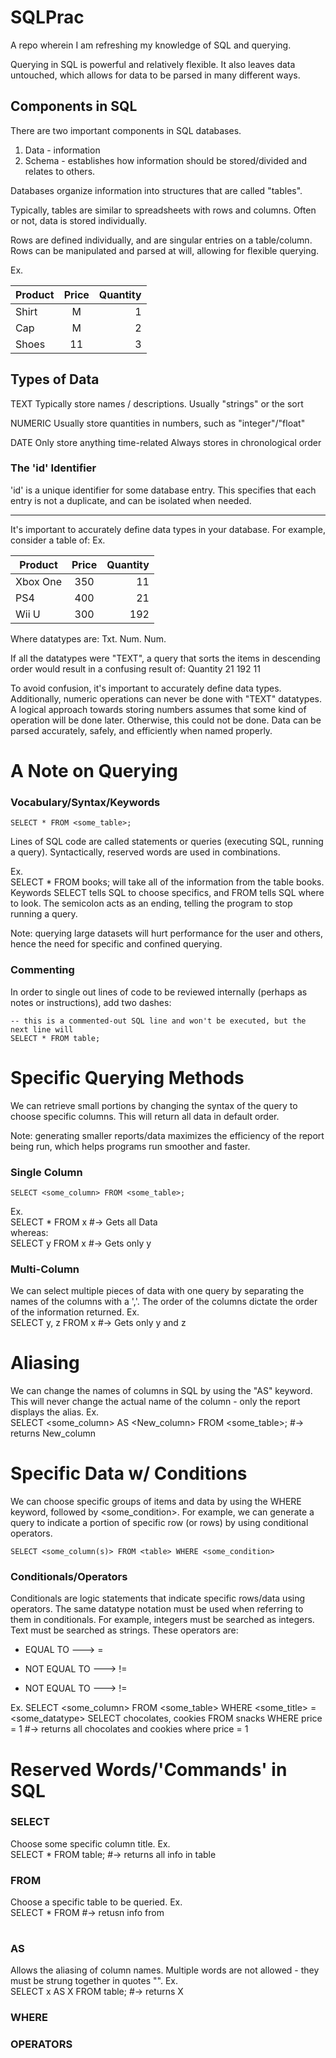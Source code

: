 # SQLPrac

A repo wherein I am refreshing my knowledge of SQL and querying.

Querying in SQL is powerful and relatively flexible. It also leaves data untouched, which allows for data to be parsed in many different ways.

## Components in SQL
There are two important components in SQL databases.
1) Data - information
2) Schema - establishes how information should be stored/divided and relates to others. 

Databases organize information into structures that are called "tables".

Typically, tables are similar to spreadsheets with rows and columns.
Often or not, data is stored individually.

Rows are defined individually, and are singular entries on a table/column. Rows can be manipulated and parsed at will, allowing for flexible querying.

Ex. <br>

| Product       | Price | Quantity  |
| ------------- |:-----:|----------:|
| Shirt         |  M    |  1        |
| Cap           |  M    |  2        |
| Shoes         |  11   |  3        |

## Types of Data
TEXT
Typically store names / descriptions. 
Usually "strings" or the sort

NUMERIC
Usually store quantities in numbers, such as "integer"/"float"

DATE 
Only store anything time-related
Always stores in chronological order

### The 'id' Identifier

'id' is a unique identifier for some database entry. This specifies that each entry is not a duplicate, and can be isolated when needed.

---

It's important to accurately define data types in your database. For example, consider a table of:
Ex. <br>

| Product       | Price | Quantity  |
| ------------- |:-----:|----------:|
| Xbox One      | 350   |  11       |
| PS4           | 400   |  21       |
| Wii U         | 300   |  192      |


Where datatypes are:
Txt.   Num.    Num.

If all the datatypes were "TEXT", a query that sorts the items in descending order would result in a confusing result of:
Quantity
21
192
11

To avoid confusion, it's important to accurately define data types. Additionally, numeric operations can never be done with "TEXT" datatypes. A logical approach towards storing numbers assumes that some kind of operation will be done later. Otherwise, this could not be done. Data can be parsed accurately, safely, and efficiently when named properly.

# A Note on Querying

### Vocabulary/Syntax/Keywords

```
SELECT * FROM <some_table>;
```

Lines of SQL code are called statements or queries (executing SQL, running a query).
Syntactically, reserved words are used in combinations.

Ex.<br>
SELECT * FROM books; will take all of the information from the table books.
Keywords SELECT tells SQL to choose specifics, and FROM tells SQL where to look. The semicolon acts as an ending, telling the program to stop running a query.

Note: querying large datasets will hurt performance for the user and others, hence the need for specific and confined querying.

### Commenting
In order to single out lines of code to be reviewed internally (perhaps as notes or instructions), add two dashes:
```
-- this is a commented-out SQL line and won't be executed, but the next line will
SELECT * FROM table;
```

# Specific Querying Methods
We can retrieve small portions by changing the syntax of the query to choose specific columns. This will return all data in default order. 

Note: generating smaller reports/data maximizes the efficiency of the report being run, which helps programs run smoother and faster.

### Single Column
```
SELECT <some_column> FROM <some_table>;
```

Ex.<br>
SELECT * FROM x #-> Gets all Data <br>
whereas: <br>
SELECT y FROM x #-> Gets only y

### Multi-Column
We can select multiple pieces of data with one query by separating the names of the columns with a ','. The order of the columns dictate the order of the information returned.
Ex.<br>
SELECT y, z FROM x #-> Gets only y and z

# Aliasing
We can change the names of columns in SQL by using the "AS" keyword. This will never change the actual name of the column - only the report displays the alias.
Ex. <br>
SELECT <some_column> AS <New_column> FROM <some_table>; #-> returns New_column

# Specific Data w/ Conditions
We can choose specific groups of items and data by using the WHERE keyword, followed by <some_condition>. For example, we can generate a query to indicate a portion of specific row (or rows) by using conditional operators.
```
SELECT <some_column(s)> FROM <table> WHERE <some_condition>
```

### Conditionals/Operators
Conditionals are logic statements that indicate specific rows/data using operators. The same datatype notation must be used when referring to them in conditionals. For example, integers must be searched as integers. Text must be searched as strings.
These operators are:
- EQUAL TO ---> =<br>

- NOT EQUAL TO ---> !=<br>

- NOT EQUAL TO ---> !=<br>
 
Ex.
SELECT <some_column> FROM <some_table> WHERE <some_title> = <some_datatype>
SELECT chocolates, cookies FROM snacks WHERE price = 1 #-> returns all chocolates and cookies where price = 1

# Reserved Words/'Commands' in SQL

### SELECT
Choose some specific column title.
Ex.<br>
SELECT * FROM table; #-> returns all info in table

### FROM
Choose a specific table to be queried.
Ex.<br>
SELECT * FROM <table> #-> retusn info from <table>

### AS
Allows the aliasing of column names. Multiple words are not allowed - they must be strung together in quotes "<alias>".
Ex.<br>
SELECT x AS X FROM table; #-> returns X

### WHERE

### OPERATORS
